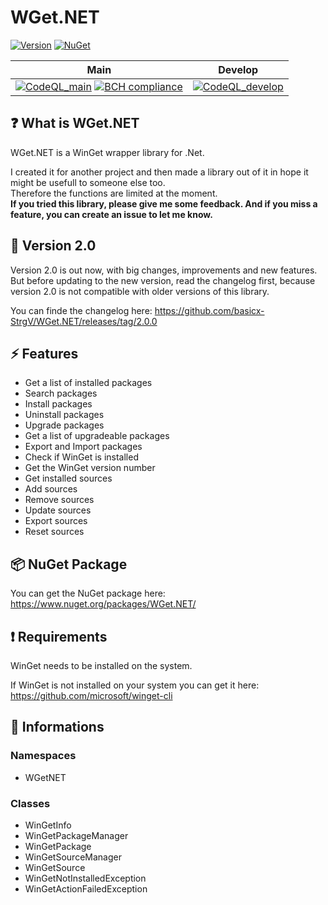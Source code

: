 # WGet.NET

[![Version](https://img.shields.io/github/v/release/basicx-StrgV/WGet.NET?label=Version)](https://github.com/basicx-StrgV/WGet.NET/releases)
[![NuGet](https://img.shields.io/nuget/dt/WGet.NET?label=NuGet%20Downloads)](https://www.nuget.org/packages/WGet.NET/)

| Main    | Develop |
| ------- | ------- |
[![CodeQL_main](https://github.com/basicx-StrgV/WGet.NET/actions/workflows/codeql-analysis.yml/badge.svg?branch=main)](https://github.com/basicx-StrgV/WGet.NET/actions/workflows/codeql-analysis.yml) [![BCH compliance](https://bettercodehub.com/edge/badge/basicx-StrgV/WGet.NET?branch=main)](https://bettercodehub.com/) |  [![CodeQL_develop](https://github.com/basicx-StrgV/WGet.NET/actions/workflows/codeql-analysis.yml/badge.svg?branch=develop)](https://github.com/basicx-StrgV/WGet.NET/actions/workflows/codeql-analysis.yml) |

## ❓ What is WGet.NET

WGet.NET is a WinGet wrapper library for .Net.

I created it for another project and then made a library out of it in hope it might be usefull to someone else too.<br>
Therefore the functions are limited at the moment.<br>
**If you tried this library, please give me some feedback. And if you miss a feature, you can create an issue to let me know.**

## 🎈 Version 2.0

Version 2.0 is out now, with big changes, improvements and new features.  
But before updating to the new version, read the changelog first, because version 2.0 is not compatible with older versions of this library.

You can finde the changelog here: https://github.com/basicx-StrgV/WGet.NET/releases/tag/2.0.0

## ⚡ Features

- Get a list of installed packages
- Search packages
- Install packages
- Uninstall packages
- Upgrade packages
- Get a list of upgradeable packages
- Export and Import packages
- Check if WinGet is installed
- Get the WinGet version number
- Get installed sources
- Add sources
- Remove sources
- Update sources
- Export sources
- Reset sources

## 📦 NuGet Package

You can get the NuGet package here: https://www.nuget.org/packages/WGet.NET/

## ❗ Requirements

WinGet needs to be installed on the system.

If WinGet is not installed on your system you can get it here: https://github.com/microsoft/winget-cli

## 📍 Informations

### Namespaces

- WGetNET

### Classes

- WinGetInfo
- WinGetPackageManager
- WinGetPackage
- WinGetSourceManager
- WinGetSource
- WinGetNotInstalledException
- WinGetActionFailedException
